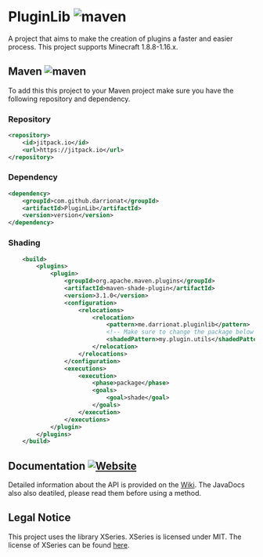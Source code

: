 # PluginLib ![maven](https://img.shields.io/github/v/release/Darrionat/PluginLib)

A project that aims to make the creation of plugins a faster and easier process. This project supports Minecraft 1.8.8-1.16.x.

## Maven ![maven](https://img.shields.io/github/v/release/Darrionat/PluginLib)
To add this this project to your Maven project make sure you have the following repository and dependency.

### Repository
```xml
<repository>
    <id>jitpack.io</id>
    <url>https://jitpack.io</url>
</repository>
```

### Dependency
```xml
<dependency>
    <groupId>com.github.darrionat</groupId>
    <artifactId>PluginLib</artifactId>
    <version>version</version>
</dependency>
```

### Shading
```xml
	<build>
		<plugins>
			<plugin>
				<groupId>org.apache.maven.plugins</groupId>
				<artifactId>maven-shade-plugin</artifactId>
				<version>3.1.0</version>
				<configuration>
					<relocations>
						<relocation>
							<pattern>me.darrionat.pluginlib</pattern>
                            <!-- Make sure to change the package below -->
							<shadedPattern>my.plugin.utils</shadedPattern>
						</relocation>
					</relocations>
				</configuration>
				<executions>
					<execution>
						<phase>package</phase>
						<goals>
							<goal>shade</goal>
						</goals>
					</execution>
				</executions>
			</plugin>
		</plugins>
	</build>
```

## Documentation [![Website](https://img.shields.io/website?label=wiki&url=https%3A%2F%2Fwiki.darrionatplugins.com%2F)](https://wiki.darrionatplugins.com/libraries/pluginlib)

Detailed information about the API is provided on the [Wiki][wiki]. The JavaDocs also also deatiled, please read them before using a method.

## Legal Notice
This project uses the library XSeries. XSeries is licensed under MIT. The license of XSeries can be found [here][XSeriesMIT].

<!-- Links -->
[wiki]: https://wiki.darrionatplugins.com/libraries/pluginlib
[XSeriesMIT]: https://github.com/CryptoMorin/XSeries/blob/master/LICENSE.txt